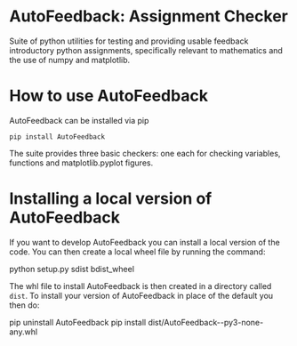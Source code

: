 # AutoFeedback: Assignment Checker

Suite of python utilities for testing and providing usable feedback introductory
python assignments, specifically relevant to mathematics and the use of numpy
and matplotlib.

# How to use AutoFeedback

AutoFeedback can be installed via pip

    pip install AutoFeedback

The suite provides three basic checkers: one each for checking variables,
functions and matplotlib.pyplot figures. 

# Installing a local version of AutoFeedback

If you want to develop AutoFeedback you can install a local version of the code.  You can then create
a local wheel file by running the command:

python setup.py sdist bdist_wheel

The whl file to install AutoFeedback is then created in a directory called `dist`.  To install your 
version of AutoFeedback in place of the default you then do:

pip uninstall AutoFeedback
pip install dist/AutoFeedback-<version>-py3-none-any.whl

